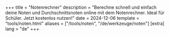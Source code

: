 +++
title = "Notenrechner"
description = "Berechne schnell und einfach deine Noten und Durchschnittsnoten online mit dem Notenrechner. Ideal für Schüler. Jetzt kostenlos nutzen!"
date = 2024-12-06
template = "tools/noten.html"
aliases = ["/tools/noten", "/de/werkzeuge/noten"]
[extra]
lang = "de"
+++